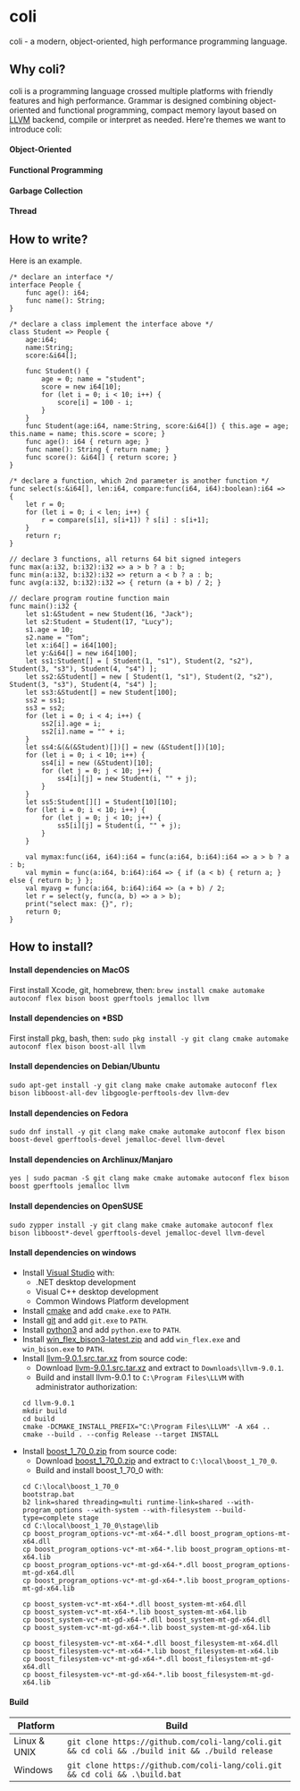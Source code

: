 # coli

coli - a modern, object-oriented, high performance programming language.

## Why coli?

coli is a programming language crossed multiple platforms with friendly features and high performance. Grammar is designed combining object-oriented and functional programming, compact memory layout based on [LLVM](https://llvm.org/) backend, compile or interpret as needed. Here're themes we want to introduce coli:

#### Object-Oriented
#### Functional Programming
#### Garbage Collection
#### Thread

## How to write?

Here is an example.

```
/* declare an interface */
interface People {
    func age(): i64;
    func name(): String;
}

/* declare a class implement the interface above */
class Student => People {
    age:i64;
    name:String;
    score:&i64[];

    func Student() {
        age = 0; name = "student"; 
        score = new i64[10];
        for (let i = 0; i < 10; i++) {
            score[i] = 100 - i;
        }
    }
    func Student(age:i64, name:String, score:&i64[]) { this.age = age; this.name = name; this.score = score; }
    func age(): i64 { return age; }
    func name(): String { return name; }
    func score(): &i64[] { return score; }
}

/* declare a function, which 2nd parameter is another function */
func select(s:&i64[], len:i64, compare:func(i64, i64):boolean):i64 => {
    let r = 0;
    for (let i = 0; i < len; i++) {
        r = compare(s[i], s[i+1]) ? s[i] : s[i+1];
    }
    return r;
}

// declare 3 functions, all returns 64 bit signed integers
func max(a:i32, b:i32):i32 => a > b ? a : b;
func min(a:i32, b:i32):i32 => return a < b ? a : b;
func avg(a:i32, b:i32):i32 => { return (a + b) / 2; }

// declare program routine function main
func main():i32 {
    let s1:&Student = new Student(16, "Jack");
    let s2:Student = Student(17, "Lucy");
    s1.age = 10;
    s2.name = "Tom";
    let x:i64[] = i64[100];
    let y:&i64[] = new i64[100];
    let ss1:Student[] = [ Student(1, "s1"), Student(2, "s2"), Student(3, "s3"), Student(4, "s4") ];
    let ss2:&Student[] = new [ Student(1, "s1"), Student(2, "s2"), Student(3, "s3"), Student(4, "s4") ];
    let ss3:&Student[] = new Student[100];
    ss2 = ss1;
    ss3 = ss2;
    for (let i = 0; i < 4; i++) {
        ss2[i].age = i;
        ss2[i].name = "" + i;
    }
    let ss4:&(&(&Student)[])[] = new (&Student[])[10];
    for (let i = 0; i < 10; i++) {
        ss4[i] = new (&Student)[10];
        for (let j = 0; j < 10; j++) {
            ss4[i][j] = new Student(i, "" + j);
        }
    }
    let ss5:Student[][] = Student[10][10];
    for (let i = 0; i < 10; i++) {
        for (let j = 0; j < 10; j++) {
            ss5[i][j] = Student(i, "" + j);
        }
    }

    val mymax:func(i64, i64):i64 = func(a:i64, b:i64):i64 => a > b ? a : b;
    val mymin = func(a:i64, b:i64):i64 => { if (a < b) { return a; } else { return b; } };
    val myavg = func(a:i64, b:i64):i64 => (a + b) / 2;
    let r = select(y, func(a, b) => a > b);
    print("select max: {}", r);
    return 0;
}
```

## How to install?

#### Install dependencies on MacOS
First install Xcode, git, homebrew, then: `brew install cmake automake autoconf flex bison boost gperftools jemalloc llvm`

#### Install dependencies on *BSD
First install pkg, bash, then: `sudo pkg install -y git clang cmake automake autoconf flex bison boost-all llvm`

#### Install dependencies on Debian/Ubuntu
`sudo apt-get install -y git clang make cmake automake autoconf flex bison libboost-all-dev libgoogle-perftools-dev llvm-dev`

#### Install dependencies on Fedora
`sudo dnf install -y git clang make cmake automake autoconf flex bison boost-devel gperftools-devel jemalloc-devel llvm-devel`

#### Install dependencies on Archlinux/Manjaro
`yes | sudo pacman -S git clang make cmake automake autoconf flex bison boost gperftools jemalloc llvm`

#### Install dependencies on OpenSUSE
`sudo zypper install -y git clang make cmake automake autoconf flex bison libboost*-devel gperftools-devel jemalloc-devel llvm-devel`

#### Install dependencies on windows
* Install [Visual Studio](https://visualstudio.microsoft.com/downloads/) with:
    * .NET desktop development
    * Visual C++ desktop development
    * Common Windows Platform development
* Install [cmake](https://cmake.org/download/) and add `cmake.exe` to `PATH`.
* Install [git](https://git-scm.com/downloads) and add `git.exe` to `PATH`.
* Install [python3](https://www.python.org/downloads/) and add `python.exe` to `PATH`.
* Install [win_flex_bison3-latest.zip](https://sourceforge.net/projects/winflexbison/files/) and add `win_flex.exe` and `win_bison.exe` to `PATH`.
* Install [llvm-9.0.1.src.tar.xz](https://github.com/llvm/llvm-project/releases/tag/llvmorg-9.0.1) from source code:
    * Download [llvm-9.0.1.src.tar.xz](https://github.com/llvm/llvm-project/releases/tag/llvmorg-9.0.1) and extract to `Downloads\llvm-9.0.1`.
    * Build and install llvm-9.0.1 to `C:\Program Files\LLVM` with administrator authorization:
    ```
    cd llvm-9.0.1
    mkdir build
    cd build
    cmake -DCMAKE_INSTALL_PREFIX="C:\Program Files\LLVM" -A x64 ..
    cmake --build . --config Release --target INSTALL
    ```
* Install [boost_1_70_0.zip](https://sourceforge.net/projects/boost/files/boost/1.70.0/) from source code:
    * Download [boost_1_70_0.zip](https://sourceforge.net/projects/boost/files/boost/1.70.0/) and extract to `C:\local\boost_1_70_0`.
    * Build and install boost_1_70_0 with:
    ```
    cd C:\local\boost_1_70_0
    bootstrap.bat
    b2 link=shared threading=multi runtime-link=shared --with-program_options --with-system --with-filesystem --build-type=complete stage
    cd C:\local\boost_1_70_0\stage\lib
    cp boost_program_options-vc*-mt-x64-*.dll boost_program_options-mt-x64.dll
    cp boost_program_options-vc*-mt-x64-*.lib boost_program_options-mt-x64.lib
    cp boost_program_options-vc*-mt-gd-x64-*.dll boost_program_options-mt-gd-x64.dll
    cp boost_program_options-vc*-mt-gd-x64-*.lib boost_program_options-mt-gd-x64.lib

    cp boost_system-vc*-mt-x64-*.dll boost_system-mt-x64.dll
    cp boost_system-vc*-mt-x64-*.lib boost_system-mt-x64.lib
    cp boost_system-vc*-mt-gd-x64-*.dll boost_system-mt-gd-x64.dll
    cp boost_system-vc*-mt-gd-x64-*.lib boost_system-mt-gd-x64.lib

    cp boost_filesystem-vc*-mt-x64-*.dll boost_filesystem-mt-x64.dll
    cp boost_filesystem-vc*-mt-x64-*.lib boost_filesystem-mt-x64.lib
    cp boost_filesystem-vc*-mt-gd-x64-*.dll boost_filesystem-mt-gd-x64.dll
    cp boost_filesystem-vc*-mt-gd-x64-*.lib boost_filesystem-mt-gd-x64.lib
    ```

#### Build

|  Platform      |  Build                                                                                              |
|----------------|-----------------------------------------------------------------------------------------------------|
|  Linux & UNIX  | `git clone https://github.com/coli-lang/coli.git && cd coli && ./build init && ./build release`     |
|  Windows       | `git clone https://github.com/coli-lang/coli.git && cd coli && .\build.bat`                         |
